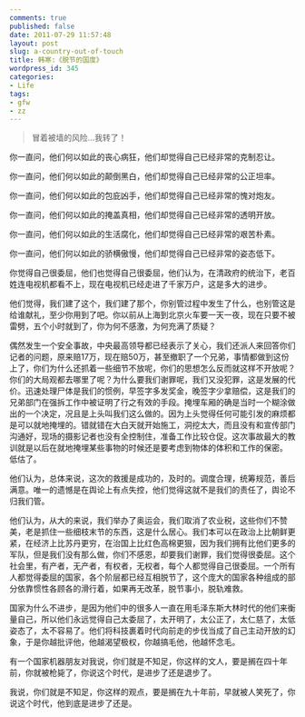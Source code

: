 ```yaml
---
comments: true
published: false
date: 2011-07-29 11:57:48
layout: post
slug: a-country-out-of-touch
title: 韩寒:《脱节的国度》
wordpress_id: 345
categories:
- Life
tags:
- gfw
- zz
---
```


> 冒着被墙的风险...我转了！


你一直问，他们何以如此的丧心病狂，他们却觉得自己已经非常的克制忍让。

你一直问，他们何以如此的颠倒黑白，他们却觉得自己已经非常的公正坦率。

你一直问，他们何以如此的包庇凶手，他们却觉得自己已经非常的愧对炮友。

你一直问，他们何以如此的掩盖真相，他们却觉得自己已经非常的透明开放。

你一直问，他们何以如此的生活腐化，他们却觉得自己已经非常的艰苦朴素。

你一直问，他们何以如此的骄横傲慢，他们却觉得自己已经非常的姿态低下。

你觉得自己很委屈，他们也觉得自己很委屈，他们认为，在清政府的统治下，老百姓连电视机都看不上，现在电视机已经走进了千家万户，这是多大的进步。

他们觉得，我们建了这个，我们建了那个，你别管过程中发生了什么，也别管这是给谁献礼，至少你用到了吧。你以前从上海到北京火车要一天一夜，现在只要不被雷劈，五个小时就到了，你为何不感激，为何充满了质疑？

偶然发生一个安全事故，中央最高领导都已经表示了关心，我们还派人来回答你们记者的问题，原来赔17万，现在赔50万，甚至撤职了一个兄弟，事情都做到这份上了，你们为什么还抓着一些细节不放呢，你们的思想怎么反而就这样不开放呢？你们的大局观都去哪里了呢？为什么要我们谢罪呢，我们又没犯罪，这是发展的代价。迅速处理尸体是我们的惯例，早签字多发奖金，晚签字少拿赔偿，这是我们的兄弟部门在强拆工作中被证明了行之有效的手段。掩埋车厢的确是当时一个糊涂做出的一个决定，况且是上头叫我们这么做的。因为上头觉得任何可能引发的麻烦都是可以就地掩埋的。错就错在大白天就开始施工，洞挖太大，而且没有和宣传部门沟通好，现场的摄影记者也没有全控制住，准备工作比较仓促。这次事故最大的教训就是以后在就地掩埋某些事物的时候还是要考虑到物体的体积和工作的保密。 低估了。

他们认为，总体来说，这次的救援是成功的，及时的。调度合理，统筹规范，善后满意。唯一的遗憾是在舆论上有点失控，他们觉得这就不是我们的责任了，舆论不归我们管。

他们认为，从大的来说，我们举办了奥运会，我们取消了农业税，这些你们不赞美，老是抓住一些细枝末节的东西，这是什么居心。我们本可以在政治上比朝鲜更 紧，在经济上比苏丹更穷，在治国上比红色高棉更狠，因为我们拥有比他们更多的军队，但是我们没有那么做，你们不感恩，却要我们谢罪，我们觉得很委屈。这个 社会里，有产者，无产者，有权者，无权者，每个人都觉得自己很委屈。一个所有人都觉得委屈的国家，各个阶层都已经互相脱节了，这个庞大的国家各种组成的部 分依靠惯性各顾各的滑行着，如果再无改革，脱节事小，脱轨难救。

国家为什么不进步，是因为他们中的很多人一直在用毛泽东斯大林时代的他们来衡量自己，所以他们永远觉得自己太委屈了，太开明了，太公正了，太仁慈了，太低姿态了，太不容易了。他们将科技裹着时代向前走的步伐当成了自己主动开放的幻象，于是你越批评他，他越渴望极权，你越搞毛他，他越怀念毛。

有一个国家机器朋友对我说，你们就是不知足，你这样的文人，要是搁在四十年前，你就被枪毙了，你说这个时代，是进步了还是退步了。

我说，你们就是不知足，你这样的观点，要是搁在九十年前，早就被人笑死了，你说这个时代，他到底是进步了还是。
